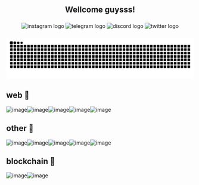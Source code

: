 ###

<h2 align="center">Wellcome guysss!</h2>

###

<div align="center">
  <img src="https://raw.githubusercontent.com/maurodesouza/profile-readme-generator/master/src/assets/icons/social/instagram/default.svg" width="52" height="40" alt="instagram logo"  />
  <img src="https://raw.githubusercontent.com/maurodesouza/profile-readme-generator/master/src/assets/icons/social/telegram/default.svg" width="52" height="40" alt="telegram logo"  />
  <img src="https://raw.githubusercontent.com/maurodesouza/profile-readme-generator/master/src/assets/icons/social/discord/default.svg" width="52" height="40" alt="discord logo"  />
  <img src="https://raw.githubusercontent.com/maurodesouza/profile-readme-generator/master/src/assets/icons/social/twitter/default.svg" width="52" height="40" alt="twitter logo"  />
</div>

###

<img src="https://raw.githubusercontent.com/xjafarnashir/xjafarnashir/output/snake.svg" alt="Snake animation" />

###

## web 👋

![image](https://img.shields.io/badge/Elementor-92003B?style=for-the-badge&logo=elementor&logoColor=white)![image](https://img.shields.io/badge/Wordpress-21759B?style=for-the-badge&logo=wordpress&logoColor=white)![image](https://img.shields.io/badge/Framer-black?style=for-the-badge&logo=framer&logoColor=blue)![image](https://img.shields.io/badge/Canva-%2300C4CC.svg?&style=for-the-badge&logo=Canva&logoColor=white)![image](https://img.shields.io/badge/HTML5-E34F26?style=for-the-badge&logo=html5&logoColor=white)

## other 👋

![image](https://img.shields.io/badge/ChatGPT-74aa9c?style=for-the-badge&logo=openai&logoColor=white)![image](https://img.shields.io/badge/Valorant-fa4454?style=for-the-badge&logo=valorant&logoColor=white)![image](https://img.shields.io/badge/Steam-000000?style=for-the-badge&logo=steam&logoColor=white)![image](https://img.shields.io/badge/PlayStation-003791?style=for-the-badge&logo=playstation&logoColor=white)![image](https://img.shields.io/badge/Claude-D97757?style=for-the-badge&logo=claude&logoColor=white)

## blockchain 👋

![image](https://img.shields.io/badge/OpenZeppelin-4E5EE4?logo=OpenZeppelin&logoColor=fff&style=for-the-badge)![image](https://img.shields.io/badge/Ethereum-3C3C3D?style=for-the-badge&logo=Ethereum&logoColor=white)

<!--<img src="{BadgeURLHere}" />
**xjafarnashir/xjafarnashir** is a ✨ _special_ ✨ repository because its `README.md` (this file) appears on your GitHub profile.

Here are some ideas to get you started:

- 🔭 I’m currently working on ...
- 🌱 I’m currently learning ...
- 👯 I’m looking to collaborate on ...
- 🤔 I’m looking for help with ...
- 💬 Ask me about ...
- 📫 How to reach me: ...
- 😄 Pronouns: ...
- ⚡ Fun fact: ...
-->
